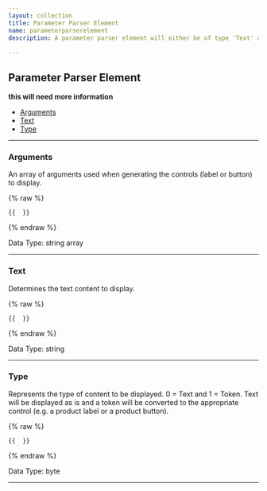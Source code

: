 ```yaml
---
layout: collection
title: Parameter Parser Element
name: parameterparserelement
description: A parameter parser element will either be of type 'Text' or 'Token'. When the type is 'Text', no additional processing will be required and the raw content will be displayed. If the type is token, the content will be analysed and the appropriate content will be generated.
 
---
```


## Parameter Parser Element

__this will need more information__

* [Arguments](#arguments)
* [Text](#text)
* [Type](#type)

---

<a name="arguments"></a>
### Arguments
An array of arguments used when generating the controls (label or button) to display.

{% raw %}
```liquid
{{  }}

```
{% endraw %}

Data Type: string array

---

<a name="text"></a>
### Text
Determines the text content to display.

{% raw %}
```liquid
{{  }}

```
{% endraw %}

Data Type: string 

---

<a name="type"></a>
### Type 
Represents the type of content to be displayed. 0 = Text and 1 = Token. Text will be displayed as is and a token will be converted to the appropriate control (e.g. a product label or a product button).

{% raw %}
```liquid
{{  }}

```
{% endraw %}

Data Type: byte

---
			